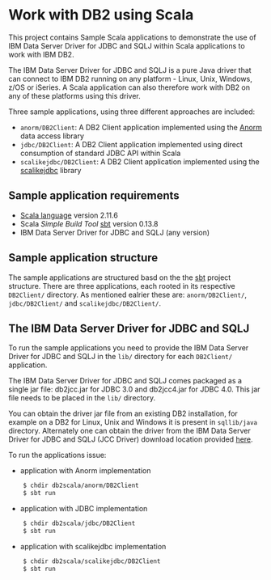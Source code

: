 # Work with DB2 using Scala
This project contains Sample Scala applications to demonstrate the use of IBM Data Server Driver for JDBC and SQLJ within Scala applications to work with IBM DB2. 

The IBM Data Server Driver for JDBC and SQLJ is a pure Java driver that can connect to IBM DB2 running on any platform - Linux, Unix, Windows, z/OS or iSeries. A Scala application can also therefore work with DB2 on any of these platforms using this driver.

Three sample applications, using three different approaches are included:

* `anorm/DB2Client`: A DB2 Client application implemented using the [Anorm](https://www.playframework.com/documentation/2.1.0/ScalaAnorm) data access library
* `jdbc/DB2Client`: A DB2 Client application implemented using direct consumption of standard JDBC API within Scala
* `scalikejdbc/DB2Client`: A DB2 Client application implemented using the [scalikejdbc](http://scalikejdbc.org/) library

## Sample application requirements

* [Scala language](http://www.scala-lang.org/) version 2.11.6
* Scala *Simple Build Tool* [sbt](http://www.scala-sbt.org/) version 0.13.8
* IBM Data Server Driver for JDBC and SQLJ (any version)

## Sample application structure

The sample applications are structured basd on the the [sbt](http://www.scala-sbt.org/) project structure. There are three applications, each rooted in its respective `DB2Client/` directory. As mentioned ealrier these are: `anorm/DB2Client/`, `jdbc/DB2Client/` and `scalikejdbc/DB2Client/`. 

## The IBM Data Server Driver for JDBC and SQLJ

To run the sample applications you need to provide the IBM Data Server Driver for JDBC and SQLJ in the `lib/` directory for each `DB2Client/` application. 

The IBM Data Server Driver for JDBC and SQLJ comes packaged as a single jar file: db2jcc.jar for JDBC 3.0 and db2jcc4.jar for JDBC 4.0. This jar file needs to be placed in the `lib/` directory. 

You can obtain the driver jar file from an existing DB2 installation, for example on a DB2 for Linux, Unix and Windows it is present in `sqllib/java` directory. Alternately one can obtain the driver from the IBM Data Server Driver for JDBC and SQLJ (JCC Driver) download location provided  [here](http://www-01.ibm.com/software/data/db2/linux-unix-windows/downloads.html).

To run the applications issue:
    
* application with Anorm implementation

```sh
    $ chdir db2scala/anorm/DB2Client
    $ sbt run
```    

* application with JDBC implementation

```sh
    $ chdir db2scala/jdbc/DB2Client
    $ sbt run
```     

* application with scalikejdbc implementation 

```sh
    $ chdir db2scala/scalikejdbc/DB2Client
    $ sbt run
``` 

    

